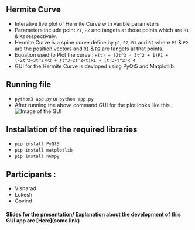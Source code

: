 ## Hermite Curve
 
 - Interative live plot of Hermite Curve with varible parameters
 - Parameters include point `P1`, `P2` and tangets at those points which are `R1` & `R2` respectively.
 - Hermite Curve is a spine curve define by `p1`, `P2`, `R1` and `R2` where `P1` & `P2` are the position vectors and `R1` & `R2` are tangets at that points.
 - Equation used to Plot the curve : `H(t) = (2t^3 - 3t^2 + 1)P1 + (-2t^3+3t^2)P2 + (t^3-2t^2+t)R1 + (t^3-t^2)R_4`
 - GUI for the Hermite Curve is devloped using PyQt5 and Matplotlib.
 
## Running file
- `python3 app.py` or `python app.py`
- After running the above command GUI for the plot looks like this :
![Image of the GUI](hermite.png)

## Installation of the required libraries
- `pip install PyQt5`
- `pip install matplotlib`
- `pip install numpy`

## Participants :
- Visharad
- Lokesh
- Govind

#### Slides for the presentation/ Explanation about the development of this GUI app are [Here](some link)
